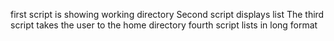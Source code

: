 first script is showing working directory
Second script displays list
The third script takes the user to the home directory
fourth script lists in long format
